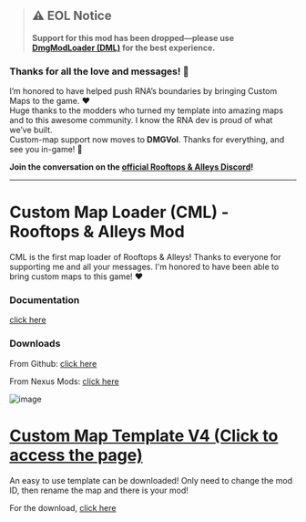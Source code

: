 > ## ⚠️  EOL Notice  
> **Support for this mod has been dropped—please use [DmgModLoader (DML)](https://www.nexusmods.com/rooftopsandalleystheparkourgame/mods/16) for the best experience.**

### Thanks for all the love and messages! 💜

I’m honored to have helped push RNA’s boundaries by bringing Custom Maps to the game. ❤️  
Huge thanks to the modders who turned my template into amazing maps and to this awesome community. I know the RNA dev is proud of what we’ve built.  
Custom-map support now moves to **DMGVol**. Thanks for everything, and see you in-game! 🙂

**Join the conversation on the [official Rooftops & Alleys Discord](https://discord.gg/rooftopsandalleys)!**

---

# Custom Map Loader (CML) - Rooftops & Alleys Mod

CML is the first map loader of Rooftops & Alleys!
Thanks to everyone for supporting me and all your messages. I'm honored to have been able to bring custom maps to this game! ❤️

### Documentation

[click here](https://rna-modding.gitbook.io/doc/custom-maps/map-loaders/install-custom-maps-loader)

### Downloads

From Github: [click here](https://github.com/LoulouNoLegend/CustomMapLoader-RooftopsAndAlleys/releases)

From Nexus Mods: [click here](https://www.nexusmods.com/rooftopsandalleystheparkourgame/mods/28)

![image](https://github.com/user-attachments/assets/d2049371-4b48-4df5-b3a8-a0162e135f54)



# [Custom Map Template V4 (Click to access the page)](https://github.com/LoulouNoLegend/RNA-CustomMapTemplate)

An easy to use template can be downloaded! Only need to change the mod ID, then rename the map and there is your mod!

For the download, [click here](https://github.com/LoulouNoLegend/CustomMapLoader-RooftopsAndAlleys/releases/download/PB9/CustomMapTemplate-v4.zip)
